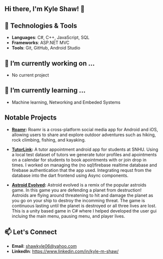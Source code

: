 ## Hi there, I'm Kyle Shaw! 👋

## 🔧 Technologies & Tools 

- **Languages**: C#, C++, JavaScript, SQL
- **Frameworks**: ASP.NET MVC
- **Tools**: Git, GitHub, Android Studio

## 🔭 I’m currently working on ...
 - No current project

## 🌱 I’m currently learning ...
 - Machine learning, Networking and Embeded Systems

## Notable Projects

- **[Roamr](https://github.com/CameronDeMarco/CS-304/tree/dev):** Roamr is a cross-platform social media app for Android and iOS, allowing users to share and explore outdoor adventures such as hiking, rock climbing, fishing, and kayaking.

- **[TutorLink](https://github.com/suhalip/SNHU-TutorLink):** A tutor appointment android app for students at SNHU. Using a local test dataset of tutors we generate tutor profiles and apointments on a calendar for students to book apointments with or join drop in times. I worked on managing the (no sql)firebase realtime database and firebase authentication that the app used. Integrating requst from the database into the dart frontend using Async components.

- **[Astroid Evolved](https://github.com/username/project-repo):** Astroid evolved is a remix of the popular astroids game. In this game you are defending a planet from destruction! Astroids are flying around threatening to hit and damage the planet as you go on your ship to destroy the incomming threat. The game is continuous lasting until the planet is destroyed or all three lives are lost. This is a unity based game in C# where I helped developed the user gui incluing the main menu, pausing menu, and player lives.

## 📫 Let's Connect

- **Email**: shawkyle06@yahoo.com
- **LinkedIn**: https://www.linkedin.com/in/kyle-m-shaw/

